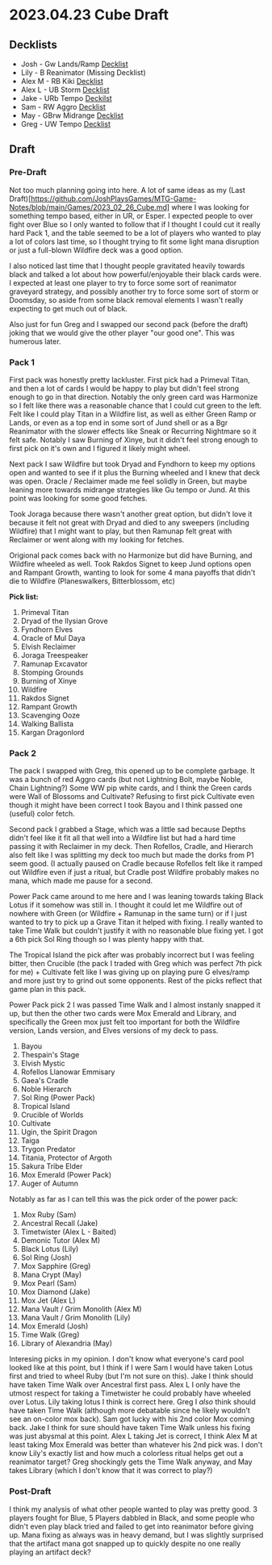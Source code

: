 # 2023.04.23 Cube Draft

## Decklists

* Josh - Gw Lands/Ramp [Decklist](https://www.moxfield.com/decks/Y3_H4YFdIkmcmROYDOiBvg)
* Lily - B Reanimator (Missing Decklist)
* Alex M - RB Kiki [Decklist](https://www.moxfield.com/decks/HlTvuYZqnUCUcxR5k5_whg)
* Alex L - UB Storm [Decklist](https://www.moxfield.com/decks/y9xKL0SfIUK4vncWTTS6bA)
* Jake - URb Tempo [Deckilst](https://www.moxfield.com/decks/2-9vsYqt3Ui9p7P6o3LB8g)
* Sam - RW Aggro [Decklist](https://www.moxfield.com/decks/r81Gl2jSy0urBFQPaHta9w)
* May - GBrw Midrange [Decklist](https://www.moxfield.com/decks/1uFgEd3rfkaT5mPZZghGOA)
* Greg - UW Tempo [Decklist](https://www.moxfield.com/decks/nky1FGJE80O1IlkFEt3i2g)

## Draft

### Pre-Draft

Not too much planning going into here. A lot of same ideas as my (Last Draft)[https://github.com/JoshPlaysGames/MTG-Game-Notes/blob/main/Games/2023_02_26_Cube.md] where I was looking for something tempo based, either in UR, or Esper. I expected people to over fight over Blue so I only wanted to follow that if I thought I could cut it really hard Pack 1, and the table seemed to be a lot of players who wanted to play a lot of colors last time, so I thought trying to fit some light mana disruption or just a full-blown Wildfire deck was a good option.

I also noticed last time that I thought people gravitated heavily towards black and talked a lot about how powerful/enjoyable their black cards were. I expected at least one player to try to force some sort of reanimator graveyard strategy, and possibly another try to force some sort of storm or Doomsday, so aside from some black removal elements I wasn't really expecting to get much out of black.

Also just for fun Greg and I swapped our second pack (before the draft) joking that we would give the other player "our good one". This was humerous later.

### Pack 1

First pack was honestly pretty lackluster. First pick had a Primeval Titan, and then a lot of cards I would be happy to play but didn't feel strong enough to go in that direction. Notably the only green card was Harmonize so I felt like there was a reasonable chance that I could cut green to the left. Felt like I could play Titan in a Wildfire list, as well as either Green Ramp or Lands, or even as a top end in some sort of Jund shell or as a Bgr Reanimator with the slower effects like Sneak or Recurring Nightmare so it felt safe. Notably I saw Burning of Xinye, but it didn't feel strong enough to first pick on it's own and I figured it likely might wheel.

Next pack I saw Wildfire but took Dryad and Fyndhorn to keep my options open and wanted to see if it plus the Burning wheeled and I knew that deck was open. Oracle / Reclaimer made me feel solidly in Green, but maybe leaning more towards midrange strategies like Gu tempo or Jund. At this point was looking for some good fetches.

Took Joraga because there wasn't another great option, but didn't love it because it felt not great with Dryad and died to any sweepers (including Wildfire) that I might want to play, but then Ramunap felt great with Reclaimer or went along with my looking for fetches.

Origional pack comes back with no Harmonize but did have Burning, and Wildfire wheeled as well. Took Rakdos Signet to keep Jund options open and Rampant Growth, wanting to look for some 4 mana payoffs that didn't die to Wildfire (Planeswalkers, Bitterblossom, etc)

**Pick list:**
1. Primeval Titan
1. Dryad of the Ilysian Grove
1. Fyndhorn Elves
1. Oracle of Mul Daya
1. Elvish Reclaimer
1. Joraga Treespeaker
1. Ramunap Excavator
1. Stomping Grounds
1. Burning of Xinye
1. Wildfire
1. Rakdos Signet
1. Rampant Growth
1. Scavenging Ooze
1. Walking Ballista
1. Kargan Dragonlord

### Pack 2
The pack I swapped with Greg, this opened up to be complete garbage. It was a bunch of red Aggro cards (but not Lightning Bolt, maybe Noble, Chain Lightning?) Some WW pip white cards, and I think the Green cards were Wall of Blossoms and Cultivate? Refusing to first pick Cultivate even though it might have been correct I took Bayou and I think passed one (useful) color fetch.

Second pack I grabbed a Stage, which was a little sad because Depths didn't feel like it fit all that well into a Wildfire list but had a hard time passing it with Reclaimer in my deck. Then Rofellos, Cradle, and Hierarch also felt like I was splitting my deck too much but made the dorks from P1 seem good. (I actually paused on Cradle because Rofellos felt like it ramped out Wildfire even if just a ritual, but Cradle post Wildfire probably makes no mana, which made me pause for a second.

Power Pack came around to me here and I was leaning towards taking Black Lotus if it somehow was still in. I thought it could let me Wildfire out of nowhere with Green (or Wildfire + Ramunap in the same turn) or if I just wanted to try to pick up a Grave Titan it helped with fixing. I really wanted to take Time Walk but couldn't justify it with no reasonable blue fixing yet. I got a 6th pick Sol Ring though so I was plenty happy with that.

The Tropical Island the pick after was probably incorrect but I was feeling bitter, then Crucible (the pack I traded with Greg which was perfect 7th pick for me) + Cultivate felt like I was giving up on playing pure G elves/ramp and more just try to grind out some opponents. Rest of the picks reflect that game plan in this pack.

Power Pack pick 2 I was passed Time Walk and I almost instanly snapped it up, but then the other two cards were Mox Emerald and Library, and specifically the Green mox just felt too important for both the Wildfire version, Lands version, and Elves versions of my deck to pass.

1. Bayou
1. Thespain's Stage
1. Elvish Mystic
1. Rofellos Llanowar Emmisary
1. Gaea's Cradle
1. Noble Hierarch
1. Sol Ring (Power Pack)
1. Tropical Island
1. Crucible of Worlds
1. Cultivate
1. Ugin, the Spirit Dragon
1. Taiga
1. Trygon Predator
1. Titania, Protector of Argoth
1. Sakura Tribe Elder
1. Mox Emerald (Power Pack)
1. Auger of Autumn

Notably as far as I can tell this was the pick order of the power pack:
1. Mox Ruby (Sam)
1. Ancestral Recall (Jake)
1. Timetwister (Alex L - Baited)
1. Demonic Tutor (Alex M)
1. Black Lotus (Lily)
1. Sol Ring (Josh)
1. Mox Sapphire (Greg)
1. Mana Crypt (May)
1. Mox Pearl (Sam)
1. Mox Diamond (Jake)
1. Mox Jet (Alex L)
1. Mana Vault / Grim Monolith (Alex M)
1. Mana Vault / Grim Monolith (Lily)
1. Mox Emerald (Josh)
1. Time Walk (Greg)
1. Library of Alexandria (May)

Interesing picks in my opinion. I don't know what everyone's card pool looked like at this point, but I think if I were Sam I would have taken Lotus first and tried to wheel Ruby (but I'm not sure on this). Jake I think should have taken Time Walk over Ancestral first pass. Alex L I only have the utmost respect for taking a Timetwister he could probably have wheeled over Lotus. Lily taking lotus I think is correct here. Greg I _also_ think should have taken Time Walk (although more debatable since he likely wouldn't see an on-color mox back). Sam got lucky with his 2nd color Mox coming back. Jake I think for sure should have taken Time Walk unless his fixing was just abysmal at this point. Alex L taking Jet is correct, I think Alex M at least taking Mox Emerald was better than whatever his 2nd pick was. I don't know Lily's exactly list and how much a colorless ritual helps get out a reanimator target? Greg shockingly gets the Time Walk anyway, and May takes Library (which I don't know that it was correct to play?)

### Post-Draft

I think my analysis of what other people wanted to play was pretty good. 3 players fought for Blue, 5 Players dabbled in Black, and some people who didn't even play black tried and failed to get into reanimator before giving up. Mana fixing as always was in heavy demand, but I was slightly surprised that the artifact mana got snapped up to quickly despite no one really playing an artifact deck?
